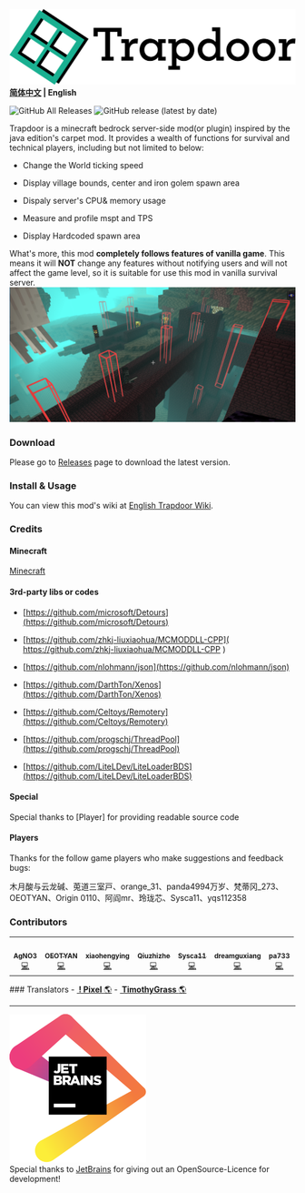 ![banner](./img/logo.svg)
**[简体中文](README_zh.md) | English** 


![GitHub All Releases](https://img.shields.io/github/downloads/hhhxiao/TrapDoor/total?style=for-the-badge)
![GitHub release (latest by date)](https://img.shields.io/github/v/release/hhhxiao/TrapDoor?style=for-the-badge)


Trapdoor is a minecraft bedrock server-side mod(or plugin) inspired by the java edition's carpet mod. It provides a wealth of functions for survival and technical players, including but not limited to below:
- Change the World ticking speed

- Display village bounds, center and iron golem spawn area

- Dispaly server's CPU& memory usage

- Measure and profile mspt and TPS

- Display Hardcoded spawn area 

What's more, this mod **completely follows features of vanilla game**. This means it will **NOT** change any features without notifying users and will not affect the game level, so it is suitable for use this mod in vanilla survival server.
  ![screenshot](./img/sc.png)

### Download

Please go to [Releases](https://github.com/hhhxiao/TrapDoor/releases) page to download  the latest version.

### Install & Usage
You can view this mod's wiki at  [English Trapdoor Wiki](https://github.com/hhhxiao/TrapDoor/wiki/Home-en-US).


### Credits

#### Minecraft

[Minecraft](https://www.minecraft.net)

#### 3rd-party libs or codes

- [https://github.com/microsoft/Detours](https://github.com/microsoft/Detours)

- [https://github.com/zhkj-liuxiaohua/MCMODDLL-CPP]( https://github.com/zhkj-liuxiaohua/MCMODDLL-CPP )

- [https://github.com/nlohmann/json](https://github.com/nlohmann/json)

- [https://github.com/DarthTon/Xenos](https://github.com/DarthTon/Xenos)

- [https://github.com/Celtoys/Remotery](https://github.com/Celtoys/Remotery)

- [https://github.com/progschj/ThreadPool](https://github.com/progschj/ThreadPool)

- [https://github.com/LiteLDev/LiteLoaderBDS](https://github.com/LiteLDev/LiteLoaderBDS)
#### Special

Special thanks to [Player] for providing readable source code

#### Players

Thanks for the follow game players who make suggestions and feedback bugs:

木月酸与云龙碱、莵道三室戸、orange_31、panda4994万岁、梵蒂冈_273、OEOTYAN、Origin 0110、阿阎mr、玲珑芯、Sysca11、yqs112358 
### Contributors
<!-- ALL-CONTRIBUTORS-LIST: START - Do not remove or modify this section -->

<table frame=void>
  <tr>
    <td align="center"><a href="https://github.com/hhhxiao"><img src="https://avatars0.githubusercontent.com/u/33011851?v=4?s=100" width="60px;" alt=""/><br /><sub><b>AgNO3</b></sub></a><br /><a href="https://github.com/hhhxiao/TrapDoor/commits?author=hhhxiao" title="Code">💻</a></td>
    <td align="center"><a href="https://github.com/OEOTYAN"><img src="https://avatars2.githubusercontent.com/u/58554322?v=4?s=100" width="60px;" alt=""/><br /><sub><b>OEOTYAN</b></sub></a><br /><a href="https://github.com/hhhxiao/TrapDoor/commits?author=OEOTYAN" title="Code">💻</a></td>
    <td align="center"><a href="https://github.com/xiaohengying"><img src="https://avatars2.githubusercontent.com/u/44132837?v=4?s=100" width="60px;" alt=""/><br /><sub><b>xiaohengying</b></sub></a><br /><a href="https://github.com/hhhxiao/TrapDoor/commits?author=xiaohengying" title="Code">💻</a></td>
    <td align="center"><a href="https://github.com/quizhizhe"><img src="https://avatars1.githubusercontent.com/u/42761326?v=4?s=100" width="60px;" alt=""/><br /><sub><b>Qiuzhizhe</b></sub></a><br /><a href="https://github.com/hhhxiao/TrapDoor/commits?author=quizhizhe" title="Code">💻</a></td>
    <td align="center"><a href="https://github.com/Sysca11"><img src="https://avatars.githubusercontent.com/u/46832985?s=96&v=4" width="60px;" alt=""/><br /><sub><b>Sysca11</b></sub></a><br /><a href="https://github.com/hhhxiao/TrapDoor/commits?author=Sysca11" title="Code">💻</a></td>
    <td align="center"><a href="https://github.com/dreamguxiang"><img src="https://avatars.githubusercontent.com/u/62042544?s=96&v=4" width="60px;" alt=""/><br /><sub><b>dreamguxiang</b></sub></a><br /><a href="https://github.com/hhhxiao/TrapDoor/commits?author=dreamguxiang" title="Code">💻</a></td>
    <td align="center"><a href="https://github.com/pa733"><img src="https://avatars.githubusercontent.com/u/67588574?s=96&v=4" width="60px;" alt=""/><br /><sub><b>pa733</b></sub></a><br /><a href="https://github.com/hhhxiao/TrapDoor/commits?author=pa733" title="Code">💻</a></td>
  </tr>
</table>
<!-- ALL-CONTRIBUTORS-LIST:END -->
### Translators
- <a href="https://github.com/0x506978656c"><img src="https://avatars.githubusercontent.com/u/66031115?s=96&v=4" width="15px;" alt=""/><b> !
  Pixel </b></sub></a><a href="https://github.com/hhhxiao/TrapDoor/commits?author=0x506978656c" title="Code">🌎</a></td>
- <a href="https://github.com/TimothyGrass"><img src="https://avatars.githubusercontent.com/u/77906640?s=96&v=4" width="15px;" alt=""/><b>
  TimothyGrass </b></sub></a><a href="#" title="Code">🌎</a></td>

---

![JetBrainsLogo](./img/jetbrains.svg)<br>
Special thanks to [JetBrains](https://www.jetbrains.com/?from=TrapDoor) for giving out an OpenSource-Licence for development!

